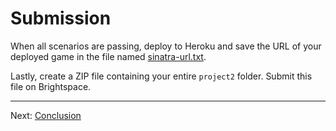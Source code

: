 # Submission
When all scenarios are passing, deploy to Heroku and save the URL of your deployed game in the file named [sinatra-url.txt](../sinatra-url.txt). 

Lastly, create a ZIP file containing your entire `project2` folder.  Submit this file on Brightspace.

-----

Next: [Conclusion](part_7_conclusion.md)
